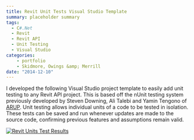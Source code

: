 ```yaml
---
title: Revit Unit Tests Visual Studio Template
summary: placeholder summary
tags:
  - C#.Net
  - Revit
  - Revit API
  - Unit Testing
  - Visual Studio
categories:
    - portfolio
    - Skidmore, Owings &amp; Merrill
date: "2014-12-10"
---
```


I developed the following Visual Studio project template to easily add unit testing to any Revit API project. This is based off the nUnit testing system previously developed by Steven Downing, Ali Talebi and Yamin Tengono of [ARUP](http://thebuildingcoder.typepad.com/blog/2013/07/revit-add-in-unit-testing.html). Unit testing allows individual units of a code to be tested in isolation. These tests can be saved and run whenever updates are made to the source code, confirming previous features and assumptions remain valid.

[![Revit Units Test Results](http://www.ericanastas.com/wp-content/uploads/2015/07/Revit-Units-Test-Results-636x586.png)](Revit-Units-Test-Results.png)
